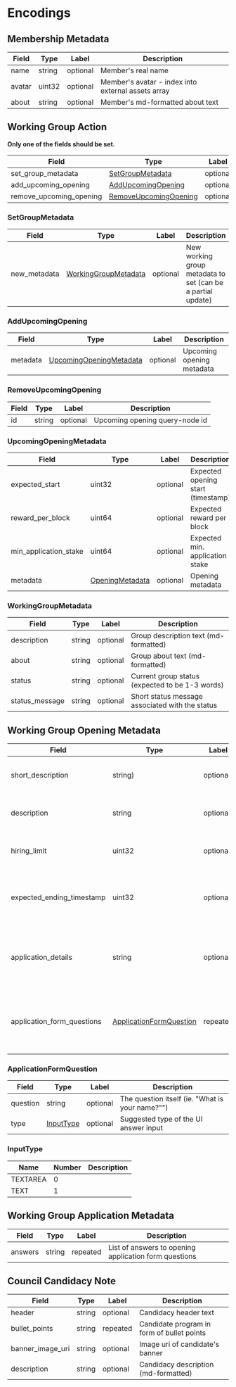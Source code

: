# Encodings

<!-- Member metadata -->

## Membership Metadata

| Field | Type | Label | Description |
| ----- | ---- | ----- | ----------- |
| name | string | optional | Member&#39;s real name |
| avatar | uint32 | optional | Member&#39;s avatar - index into external assets array |
| about | string | optional | Member&#39;s md-formatted about text |

<!-- Working Group Action (set_status_text metadata) -->

## Working Group Action

**Only one of the fields should be set.**

| Field | Type | Label | Description |
| ----- | ---- | ----- | ----------- |
| set_group_metadata | [SetGroupMetadata](#setgroupmetadata) | optional |  |
| add_upcoming_opening | [AddUpcomingOpening](#addupcomingopening) | optional |  |
| remove_upcoming_opening | [RemoveUpcomingOpening](#removeupcomingopening) | optional |  |

### SetGroupMetadata

| Field | Type | Label | Description |
| ----- | ---- | ----- | ----------- |
| new_metadata | [WorkingGroupMetadata](#workinggroupmetadata) | optional | New working group metadata to set (can be a partial update) |
### AddUpcomingOpening

| Field | Type | Label | Description |
| ----- | ---- | ----- | ----------- |
| metadata | [UpcomingOpeningMetadata](#upcomingopeningmetadata) | optional | Upcoming opening metadata |

### RemoveUpcomingOpening

| Field | Type | Label | Description |
| ----- | ---- | ----- | ----------- |
| id | string | optional | Upcoming opening query-node id |

### UpcomingOpeningMetadata

| Field | Type | Label | Description |
| ----- | ---- | ----- | ----------- |
| expected_start | uint32 | optional | Expected opening start (timestamp) |
| reward_per_block | uint64 | optional | Expected reward per block |
| min_application_stake | uint64 | optional | Expected min. application stake |
| metadata | [OpeningMetadata](#openingmetadata) | optional | Opening metadata |

### WorkingGroupMetadata

| Field | Type | Label | Description |
| ----- | ---- | ----- | ----------- |
| description | string | optional | Group description text (md-formatted) |
| about | string | optional | Group about text (md-formatted) |
| status | string | optional | Current group status (expected to be 1-3 words) |
| status_message | string | optional | Short status message associated with the status |

<!-- Working Group Opening metadata -->

## Working Group Opening Metadata

| Field | Type | Label | Description |
| ----- | ---- | ----- | ----------- |
| short_description | string) | optional | Short description of the opening |
| description | string | optional | Full description of the opening |
| hiring_limit | uint32 | optional | Expected number of hired applicants |
| expected_ending_timestamp | uint32 | optional | Expected time when the opening will close (Unix timestamp) |
| application_details | string | optional | Md-formatted text explaining the application process |
| application_form_questions | [ApplicationFormQuestion](#applicationformquestion) | repeated | List of questions that should be answered during application |

### ApplicationFormQuestion

| Field | Type | Label | Description |
| ----- | ---- | ----- | ----------- |
| question | string | optional | The question itself (ie. &#34;What is your name?&#34;&#34;) |
| type | [InputType](#inputtype) | optional | Suggested type of the UI answer input |

### InputType

| Name | Number | Description |
| ---- | ------ | ----------- |
| TEXTAREA | 0 |  |
| TEXT | 1 |  |

<!-- Working Group Application metadata -->

## Working Group Application Metadata

| Field | Type | Label | Description |
| ----- | ---- | ----- | ----------- |
| answers | string | repeated | List of answers to opening application form questions |

## Council Candidacy Note

| Field | Type | Label | Description |
| ----- | ---- | ----- | ----------- |
| header | string | optional | Candidacy header text |
| bullet_points | string | repeated | Candidate program in form of bullet points |
| banner_image_uri | string | optional | Image uri of candidate&#39;s banner |
| description | string | optional | Candidacy description (md-formatted) |
